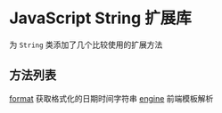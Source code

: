 # JavaScript String 扩展库

为 `String` 类添加了几个比较使用的扩展方法

## 方法列表
[format](https://github.com/jiangbai333/Common-tools/wiki/format "format Wiki") 获取格式化的日期时间字符串
[engine](https://github.com/jiangbai333/Common-tools/wiki/engine "engine Wiki") 前端模板解析



